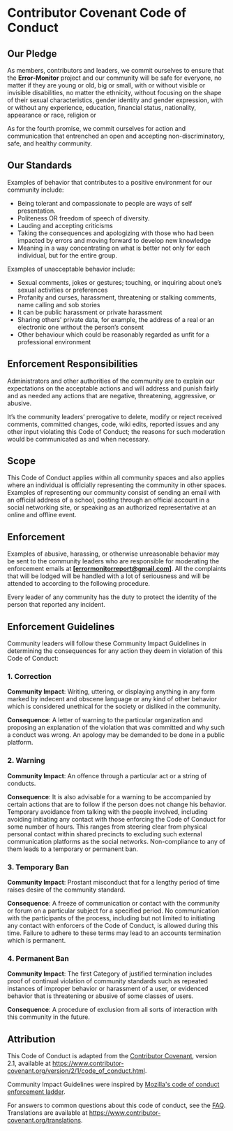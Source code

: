 # Contributor Covenant Code of Conduct

## Our Pledge

As members, contributors and leaders, we commit ourselves to ensure that the **Error-Monitor** project and our community will be safe for everyone, no matter if they are young or old, big or small, with or without visible or invisible disabilities, no matter the ethnicity, without focusing on the shape of their sexual characteristics, gender identity and gender expression, with or without any experience, education, financial status, nationality, appearance or race, religion or

As for the fourth promise, we commit ourselves for action and communication that entrenched an open and accepting non-discriminatory, safe, and healthy community.

## Our Standards

Examples of behavior that contributes to a positive environment for our community include:

- Being tolerant and compassionate to people are ways of self presentation.
- Politeness OR freedom of speech of diversity.
- Lauding and accepting criticisms
- Taking the consequences and apologizing with those who had been impacted by errors and moving forward to develop new knowledge
- Meaning in a way concentrating on what is better not only for each individual, but for the entire group.

Examples of unacceptable behavior include:

- Sexual comments, jokes or gestures; touching, or inquiring about one’s sexual activities or preferences
- Profanity and curses, harassment, threatening or stalking comments, name calling and sob stories
- It can be public harassment or private harassment
- Sharing others' private data, for example, the address of a real or an electronic one without the person’s consent
- Other behaviour which could be reasonably regarded as unfit for a professional environment


## Enforcement Responsibilities

Administrators and other authorities of the community are to explain our expectations on the acceptable actions and will address and punish fairly and as needed any actions that are negative, threatening, aggressive, or abusive.

It’s the community leaders’ prerogative to delete, modify or reject received comments, committed changes, code, wiki edits, reported issues and any other input violating this Code of Conduct; the reasons for such moderation would be communicated as and when necessary.

## Scope

This Code of Conduct applies within all community spaces and also applies where an individual is officially representing the community in other spaces. Examples of representing our community consist of sending an email with an official address of a school, posting through an official account in a social networking site, or speaking as an authorized representative at an online and offline event.

## Enforcement

Examples of abusive, harassing, or otherwise unreasonable behavior may be sent to the community leaders who are responsible for moderating the enforcement emails at **[errormonitorreport@gmail.com]**. All the complaints that will be lodged will be handled with a lot of seriousness and will be attended to according to the following procedure.

Every leader of any community has the duty to protect the identity of the person that reported any incident.

## Enforcement Guidelines

Community leaders will follow these Community Impact Guidelines in determining the consequences for any action they deem in violation of this Code of Conduct:

### 1. Correction
**Community Impact**: Writing, uttering, or displaying anything in any form marked by indecent and obscene language or any kind of other behavior which is considered unethical for the society or disliked in the community.

**Consequence**: A letter of warning to the particular organization and proposing an explanation of the violation that was committed and why such a conduct was wrong. An apology may be demanded to be done in a public platform.

### 2. Warning
**Community Impact**: An offence through a particular act or a string of conducts.

**Consequence**: It is also advisable for a warning to be accompanied by certain actions that are to follow if the person does not change his behavior. Temporary avoidance from talking with the people involved, including avoiding initiating any contact with those enforcing the Code of Conduct for some number of hours. This ranges from steering clear from physical personal contact within shared precincts to excluding such external communication platforms as the social networks. Non-compliance to any of them leads to a temporary or permanent ban.

### 3. Temporary Ban
**Community Impact**: Prostant misconduct that for a lengthy period of time raises desire of the community standard.

**Consequence**: A freeze of communication or contact with the community or forum on a particular subject for a specified period. No communication with the participants of the process, including but not limited to initiating any contact with enforcers of the Code of Conduct, is allowed during this time. Failure to adhere to these terms may lead to an accounts termination which is permanent.

### 4. Permanent Ban
**Community Impact**: The first Category of justified termination includes proof of continual violation of community standards such as repeated instances of improper behavior or harassment of a user, or evidenced behavior that is threatening or abusive of some classes of users.

**Consequence**: A procedure of exclusion from all sorts of interaction with this community in the future.

## Attribution

This Code of Conduct is adapted from the [Contributor Covenant](https://www.contributor-covenant.org), version 2.1, available at https://www.contributor-covenant.org/version/2/1/code_of_conduct.html.

Community Impact Guidelines were inspired by [Mozilla's code of conduct enforcement ladder](https://github.com/mozilla/diversity).

For answers to common questions about this code of conduct, see the [FAQ](https://www.contributor-covenant.org/faq). Translations are available at https://www.contributor-covenant.org/translations.
